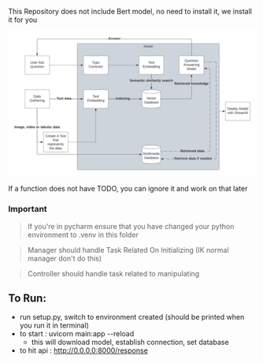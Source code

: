 This Repository does not include Bert model, no need to install it, we install it for you

![alt text](https://github.com/0StevenH0/Skripsi/blob/dev/Proposal_Graph.jpeg)

If a function does not have TODO, you can ignore it and work on that later

### Important
> If you're in pycharm ensure that you have changed your python environment to .venv in this folder

> Manager should handle Task Related On Initializing (IK normal manager don't do this)

> Controller should handle task related to manipulating 

## To Run:
- run setup.py, switch to environment created (should be printed when you run it in terminal)
- to start : uvicorn main:app --reload
  - this will download model, establish connection, set database
- to hit api : http://0.0.0.0:8000/response